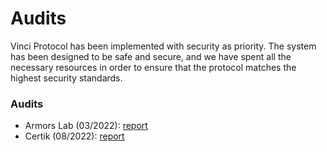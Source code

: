 # Audits

Vinci Protocol has been implemented with security as priority. The system has been designed to be safe and secure, and we have spent all the necessary resources in order to ensure that the protocol matches the highest security standards.

### Audits

* Armors Lab (03/2022): [report](https://github.com/VinciProtocol/vinci-protocol/blob/master/audits/Armors-vinci-03-2022.pdf)
* Certik (08/2022): [report](https://www.certik.com/projects/vinci-protocol)
